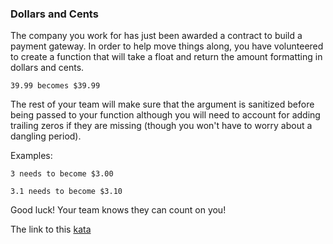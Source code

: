 ### Dollars and Cents

The company you work for has just been awarded a contract to build a payment gateway. In order to help move things along, you have volunteered to create a function that will take a float and return the amount formatting in dollars and cents.

`39.99 becomes $39.99`

The rest of your team will make sure that the argument is sanitized before being passed to your function although you will need to account for adding trailing zeros if they are missing (though you won't have to worry about a dangling period).

Examples:
```
3 needs to become $3.00

3.1 needs to become $3.10
```
Good luck! Your team knows they can count on you!  

The link to this [kata](https://www.codewars.com/kata/dollars-and-cents/javascript)
